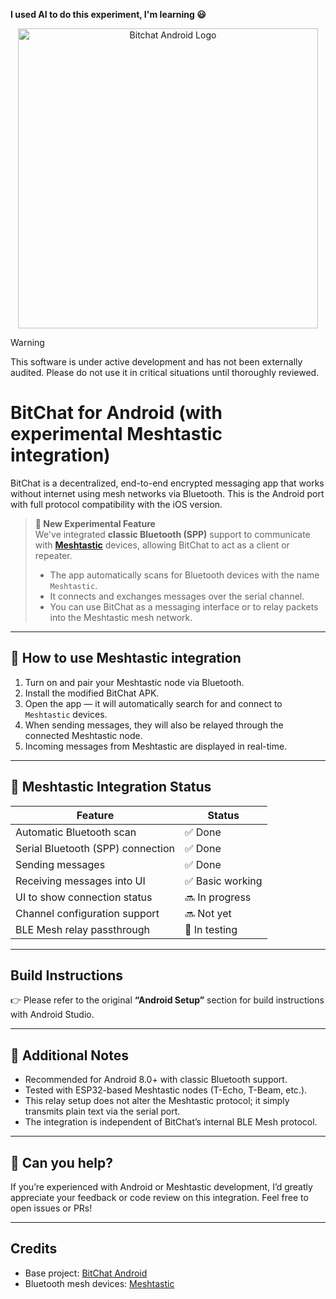 <b >I used AI to do this experiment, I'm learning 😃</b>

<p align="center">
  <img src="https://github.com/user-attachments/assets/188c42f8-d249-4a72-b27a-e2b4f10a00a8" alt="Bitchat Android Logo" width="480">
</p>

> [!WARNING]
> This software is under active development and has not been externally audited. Please do not use it in critical situations until thoroughly reviewed.

# BitChat for Android (with experimental Meshtastic integration)

BitChat is a decentralized, end-to-end encrypted messaging app that works without internet using mesh networks via Bluetooth. This is the Android port with full protocol compatibility with the iOS version.

> **🧪 New Experimental Feature**  
> We've integrated **classic Bluetooth (SPP)** support to communicate with **[Meshtastic](https://github.com/meshtastic/meshtastic)** devices, allowing BitChat to act as a client or repeater.  
> - The app automatically scans for Bluetooth devices with the name `Meshtastic`.  
> - It connects and exchanges messages over the serial channel.  
> - You can use BitChat as a messaging interface or to relay packets into the Meshtastic mesh network.

---

## 🔧 How to use Meshtastic integration

1. Turn on and pair your Meshtastic node via Bluetooth.
2. Install the modified BitChat APK.
3. Open the app — it will automatically search for and connect to `Meshtastic` devices.
4. When sending messages, they will also be relayed through the connected Meshtastic node.
5. Incoming messages from Meshtastic are displayed in real-time.

---

## 🧪 Meshtastic Integration Status

| Feature                               | Status       |
|--------------------------------------|--------------|
| Automatic Bluetooth scan             | ✅ Done       |
| Serial Bluetooth (SPP) connection    | ✅ Done       |
| Sending messages                     | ✅ Done       |
| Receiving messages into UI           | ✅ Basic working |
| UI to show connection status         | 🔜 In progress |
| Channel configuration support        | 🔜 Not yet     |
| BLE Mesh relay passthrough           | 🧪 In testing  |

---

## Build Instructions

👉 Please refer to the original **“Android Setup”** section for build instructions with Android Studio.

---

## 📌 Additional Notes

- Recommended for Android 8.0+ with classic Bluetooth support.
- Tested with ESP32-based Meshtastic nodes (T-Echo, T-Beam, etc.).
- This relay setup does not alter the Meshtastic protocol; it simply transmits plain text via the serial port.
- The integration is independent of BitChat’s internal BLE Mesh protocol.

---

## 🙏 Can you help?

If you’re experienced with Android or Meshtastic development, I’d greatly appreciate your feedback or code review on this integration. Feel free to open issues or PRs!

---

## Credits

- Base project: [BitChat Android](https://github.com/permissionlesstech/bitchat-android)
- Bluetooth mesh devices: [Meshtastic](https://github.com/meshtastic/meshtastic)
